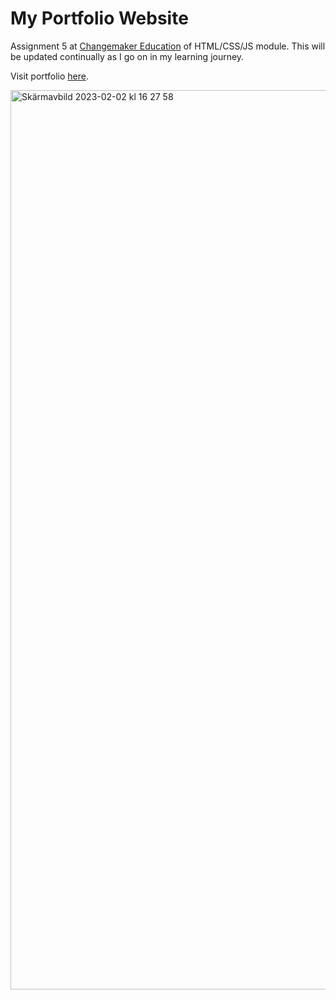 # My Portfolio Website
Assignment 5 at [Changemaker Education](https://cmeducations.se/utbildningar/program/frontend-app-developer) of HTML/CSS/JS module. This will be updated continually as I go on in my learning journey.

Visit portfolio [here](https://jennynguyenoberg.github.io/jennys-portfolio-2.0/).

<img width="1439" alt="Skärmavbild 2023-02-02 kl  16 27 58" src="https://user-images.githubusercontent.com/116844306/216370739-41eb57d5-8e32-47da-9d75-21606f0d933c.png">
